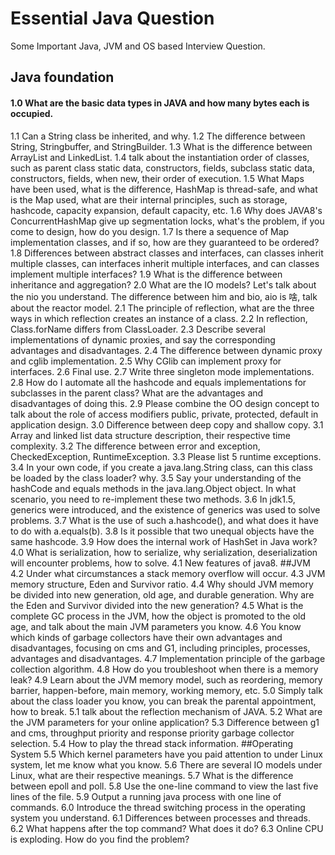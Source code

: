 # Essential Java Question
Some Important Java, JVM and OS based Interview Question. 
<br> 
## Java foundation<br> 
#### 1.0 What are the basic data types in JAVA and how many bytes each is occupied.
1.1 Can a String class be inherited, and why.
1.2 The difference between String, Stringbuffer, and StringBuilder.
1.3 What is the difference between ArrayList and LinkedList.
1.4 talk about the instantiation order of classes, such as parent class static data, constructors, fields, subclass static data, constructors, fields, when new, their order of execution.
1.5 What Maps have been used, what is the difference, HashMap is thread-safe, and what is the Map used, what are their internal principles, such as storage, hashcode, capacity expansion, default capacity, etc.
1.6 Why does JAVA8's ConcurrentHashMap give up segmentation locks, what's the problem, if you come to design, how do you design.
1.7 Is there a sequence of Map implementation classes, and if so, how are they guaranteed to be ordered?
1.8 Differences between abstract classes and interfaces, can classes inherit multiple classes, can interfaces inherit multiple interfaces, and can classes implement multiple interfaces?
1.9 What is the difference between inheritance and aggregation?
2.0 What are the IO models? Let's talk about the nio you understand. The difference between him and bio, aio is 啥, talk about the reactor model.
2.1 The principle of reflection, what are the three ways in which reflection creates an instance of a class.
2.2 In reflection, Class.forName differs from ClassLoader.
2.3 Describe several implementations of dynamic proxies, and say the corresponding advantages and disadvantages.
2.4 The difference between dynamic proxy and cglib implementation.
2.5 Why CGlib can implement proxy for interfaces.
2.6 Final use.
2.7 Write three singleton mode implementations.
2.8 How do I automate all the hashcode and equals implementations for subclasses in the parent class? What are the advantages and disadvantages of doing this.
2.9 Please combine the OO design concept to talk about the role of access modifiers public, private, protected, default in application design.
3.0 Difference between deep copy and shallow copy.
3.1 Array and linked list data structure description, their respective time complexity.
3.2 The difference between error and exception, CheckedException, RuntimeException.
3.3 Please list 5 runtime exceptions.
3.4 In your own code, if you create a java.lang.String class, can this class be loaded by the class loader? why.
3.5 Say your understanding of the hashCode and equals methods in the java.lang.Object object. In what scenario, you need to re-implement these two methods.
3.6 In jdk1.5, generics were introduced, and the existence of generics was used to solve problems.
3.7 What is the use of such a.hashcode(), and what does it have to do with a.equals(b).
3.8 Is it possible that two unequal objects have the same hashcode.
3.9 How does the internal work of HashSet in Java work?
4.0 What is serialization, how to serialize, why serialization, deserialization will encounter problems, how to solve.
4.1 New features of java8.
##JVM
4.2 Under what circumstances a stack memory overflow will occur.
4.3 JVM memory structure, Eden and Survivor ratio.
4.4 Why should JVM memory be divided into new generation, old age, and durable generation. Why are the Eden and Survivor divided into the new generation?
4.5 What is the complete GC process in the JVM, how the object is promoted to the old age, and talk about the main JVM parameters you know.
4.6 You know which kinds of garbage collectors have their own advantages and disadvantages, focusing on cms and G1, including principles, processes, advantages and disadvantages.
4.7 Implementation principle of the garbage collection algorithm.
4.8 How do you troubleshoot when there is a memory leak?
4.9 Learn about the JVM memory model, such as reordering, memory barrier, happen-before, main memory, working memory, etc.
5.0 Simply talk about the class loader you know, you can break the parental appointment, how to break.
5.1 talk about the reflection mechanism of JAVA.
5.2 What are the JVM parameters for your online application?
5.3 Difference between g1 and cms, throughput priority and response priority garbage collector selection.
5.4 How to play the thread stack information.
##Operating System
5.5 Which kernel parameters have you paid attention to under Linux system, let me know what you know.
5.6 There are several IO models under Linux, what are their respective meanings.
5.7 What is the difference between epoll and poll.
5.8 Use the one-line command to view the last five lines of the file.
5.9 Output a running java process with one line of commands.
6.0 Introduce the thread switching process in the operating system you understand.
6.1 Differences between processes and threads.
6.2 What happens after the top command? What does it do?
6.3 Online CPU is exploding. How do you find the problem?
